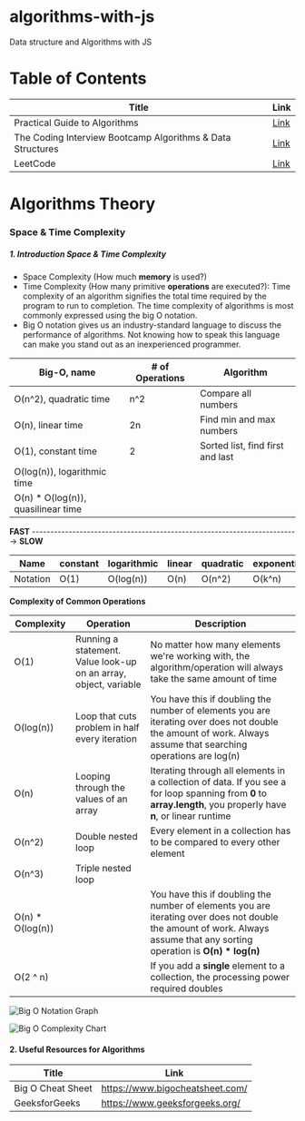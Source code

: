 # algorithms-with-js

Data structure and Algorithms with JS

# Table of Contents

| Title                                                      | Link                                                                                                 |
| ---------------------------------------------------------- | ---------------------------------------------------------------------------------------------------- |
| Practical Guide to Algorithms                              | [Link](https://github.com/ad0x99/algorithms-with-js/tree/master/Practical%20Guide%20to%20Algorithms) |
| The Coding Interview Bootcamp Algorithms & Data Structures | [Link](https://github.com/ad0x99/algorithms-with-js/tree/master/Practical%20Guide%20to%20Algorithm)  |
| LeetCode                                                   | [Link](https://github.com/ad0x99/algorithms-with-js/tree/master/LeetCode)                            |

# Algorithms Theory

### Space & Time Complexity

##### 1. Introduction Space & Time Complexity

- Space Complexity (How much **memory** is used?)
- Time Complexity (How many primitive **operations** are executed?): Time complexity of an algorithm signifies the total time required by the program to run to completion. The time complexity of algorithms is most commonly expressed using the big O notation.
- Big O notation gives us an industry-standard language to discuss the performance of algorithms. Not knowing how to speak this language can make you stand out as an inexperienced programmer.

| Big-O, name                        | # of Operations | Algorithm                        |
| ---------------------------------- | --------------- | -------------------------------- |
| O(n^2), quadratic time               | n^2             | Compare all numbers              |
| O(n), linear time                    | 2n              | Find min and max numbers         |
| O(1), constant time                     | 2               | Sorted list, find first and last |
| O(log(n)), logarithmic time  |                 |                                  |
| O(n) * O(log(n)), quasilinear time |                 |                                  |

**FAST** -------------------------------------------------------------------------> **SLOW**

| Name     | constant | logarithmic | linear | quadratic | exponential |
| -------- | -------- | ----------- | ------ | --------- | ----------- |
| Notation | O(1)     | O(log(n))     | O(n)   | O(n^2)    | O(k^n)      |

**Complexity of Common Operations**

| Complexity        | Operation                                                        | Description                                                                                                                                                              |
| ----------------- | ---------------------------------------------------------------- | ------------------------------------------------------------------------------------------------------------------------------------------------------------------------ |
| O(1)              | Running a statement. Value look-up on an array, object, variable | No matter how many elements we're working with, the algorithm/operation will always take the same amount of time                                                         |
| O(log(n))         | Loop that cuts problem in half every iteration                   | You have this if doubling the number of elements you are iterating over does not double the amount of work. Always assume that searching operations are log(n)           |
| O(n)              | Looping through the values of an array                           | Iterating through all elements in a collection of data. If you see a for loop spanning from **0** to **array.length**, you properly have **n**, or linear runtime        |
| O(n^2)            | Double nested loop                                               | Every element in a collection has to be compared to every other element                                                                                                  |
| O(n^3)            | Triple nested loop                                               |                                                                                                                                                                          |
| O(n) * O(log(n)) |                                                                  | You have this if doubling the number of elements you are iterating over does not double the amount of work. Always assume that any sorting operation is **O(n) * log(n)** |
| O(2 ^ n)             |                                                                  | If you add a **single** element to a collection, the processing power required doubles                                                                                   |

![Big O Notation Graph](https://github.com/ad0x99/algorithms-with-js/blob/master/Practical%20Guide%20to%20Algorithms/img/bigOnotation.PNG)

![Big O Complexity Chart](https://github.com/ad0x99/algorithms-with-js/blob/master/Practical%20Guide%20to%20Algorithms/img/bigOcomplexitychart.PNG)

#### 2. Useful Resources for Algorithms

| Title             | Link                            |
| ----------------- | ------------------------------- |
| Big O Cheat Sheet | https://www.bigocheatsheet.com/ |
| GeeksforGeeks     | https://www.geeksforgeeks.org/  |
